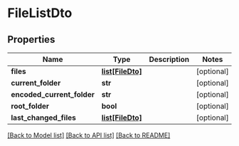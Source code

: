# FileListDto

## Properties
Name | Type | Description | Notes
------------ | ------------- | ------------- | -------------
**files** | [**list[FileDto]**](FileDto.md) |  | [optional] 
**current_folder** | **str** |  | [optional] 
**encoded_current_folder** | **str** |  | [optional] 
**root_folder** | **bool** |  | [optional] 
**last_changed_files** | [**list[FileDto]**](FileDto.md) |  | [optional] 

[[Back to Model list]](../README.md#documentation-for-models) [[Back to API list]](../README.md#documentation-for-api-endpoints) [[Back to README]](../README.md)



